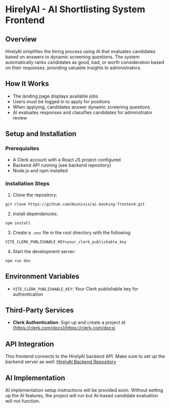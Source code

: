 # HirelyAI - AI Shortlisting System Frontend

## Overview
HirelyAI simplifies the hiring process using AI that evaluates candidates based on answers to dynamic screening questions. The system automatically ranks candidates as good, bad, or worth consideration based on their responses, providing valuable insights to administrators.

## How It Works
- The landing page displays available jobs
- Users must be logged in to apply for positions
- When applying, candidates answer dynamic screening questions
- AI evaluates responses and classifies candidates for administrator review

## Setup and Installation

### Prerequisites
- A Clerk account with a React JS project configured
- Backend API running (see backend repository)
- Node.js and npm installed

### Installation Steps
1. Clone the repository:
```
git clone https://github.com/Husnixix/ai-booking-frontend.git
```

2. Install dependencies:
```
npm install
```

3. Create a `.env` file in the root directory with the following:
```
VITE_CLERK_PUBLISHABLE_KEY=your_clerk_publishable_key
```

4. Start the development server:
```
npm run dev
```

## Environment Variables
- `VITE_CLERK_PUBLISHABLE_KEY`: Your Clerk publishable key for authentication

## Third-Party Services
- **Clerk Authentication**: Sign up and create a project at [https://clerk.com/docs](https://clerk.com/docs)

## API Integration
This frontend connects to the HirelyAI backend API. Make sure to set up the backend server as well:
[HirelyAI Backend Repository](https://github.com/Husnixix/ai-shortlisting-backend.git)

## AI Implementation
AI implementation setup instructions will be provided soon. Without setting up the AI features, the project will run but AI-based candidate evaluation will not function.
